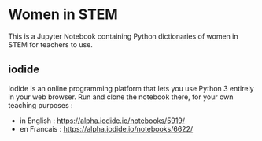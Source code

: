 # Women in STEM

This is a Jupyter Notebook containing Python dictionaries of women in STEM for teachers to use.

## iodide

Iodide is an online programming platform that lets you use Python 3 entirely in your web browser.
Run and clone the notebook there, for your own teaching purposes :

* in English : https://alpha.iodide.io/notebooks/5919/
* en Francais : https://alpha.iodide.io/notebooks/6622/

